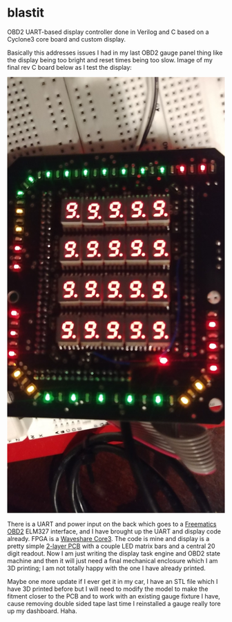 # blastit
OBD2 UART-based display controller done in Verilog and C based on a Cyclone3 core board and custom display.

Basically this addresses issues I had in my last OBD2 gauge panel thing like the display being too bright and reset times being too slow. Image of my final rev C board below as I test the display:

![The thing](/thing.jpg)

There is a UART and power input on the back which goes to a [Freematics OBD2](https://freematics.com/pages/products/freematics-obd-ii-uart-adapter-mk2/) ELM327 interface, and I have brought up the UART and display code already. FPGA is a [Waveshare Core3](https://www.waveshare.com/product/fpga-tools/altera/core/coreep3c16.htm). The code is mine and display is a pretty simple [2-layer PCB](https://github.com/daparker2/blastit/blob/master/doc/RevC.PDF) with a couple LED matrix bars and a central 20 digit readout. Now I am just writing the display task engine and OBD2 state machine and then it will just need a final mechanical enclosure which I am 3D printing; I am not totally happy with the one I have already printed.

Maybe one more update if I ever get it in my car, I have an STL file which I have 3D printed before but I will need to modify the model to make the fitment closer to the PCB and to work with an existing gauge fixture I have, cause removing double sided tape last time I reinstalled a gauge really tore up my dashboard. Haha.

